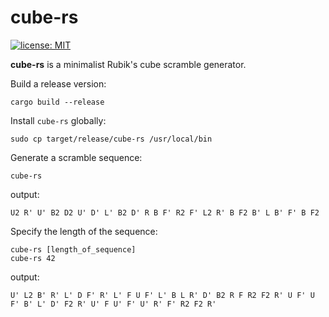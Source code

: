 # cube-rs
[![license: MIT](https://img.shields.io/badge/license-MIT-green)](https://github.com/vcs222/cube-rs/blob/master/LICENSE)

**cube-rs** is a minimalist Rubik's cube scramble generator.

Build a release version:
```
cargo build --release
```

Install `cube-rs` globally:
```
sudo cp target/release/cube-rs /usr/local/bin
```

Generate a scramble sequence:
```
cube-rs
```
output:
```
U2 R' U' B2 D2 U' D' L' B2 D' R B F' R2 F' L2 R' B F2 B' L B' F' B F2 
```
Specify the length of the sequence:
```
cube-rs [length_of_sequence]
cube-rs 42
```
output:
```
U' L2 B' R' L' D F' R' L' F U F' L' B L R' D' B2 R F R2 F2 R' U F' U F' B' L' D' F2 R' U' F U' F' U' R' F' R2 F2 R'
```

